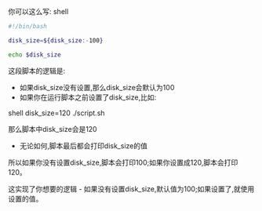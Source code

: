 你可以这么写: shell
```bash
#!/bin/bash

disk_size=${disk_size:-100}

echo $disk_size
```

这段脚本的逻辑是:

- 如果disk_size没有设置,那么disk_size会默认为100
- 如果你在运行脚本之前设置了disk_size,比如:

shell
disk_size=120
./script.sh 


那么脚本中disk_size会是120

- 无论如何,脚本最后都会打印disk_size的值

所以如果你没有设置disk_size,脚本会打印100;如果你设置成120,脚本会打印120。

这实现了你想要的逻辑 - 如果没有设置disk_size,默认值为100;如果设置了,就使用设置的值。


			
